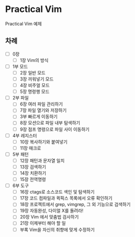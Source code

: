 # Practical Vim

Practical Vim 예제

## 차례

* [ ] 0장
  * [ ] 1장 Vim의 방식
* [ ] 1부 모드
  * [ ] 2장 일반 모드
  * [ ] 3장 끼워넣기 모드
  * [ ] 4장 비주얼 모드
  * [ ] 5장 명령행 모드
* [ ] 2부 파일
  * [ ] 6장 여러 파일 관리하기
  * [ ] 7장 파일 열기와 저장하기
  * [ ] 3부 빠르게 이동하기
  * [ ] 8장 모션으로 파일 내부 탐색하기
  * [ ] 9장 점프 명령으로 파일 사이 이동하기
* [ ] 4부 레지스터
  * [ ] 10장 복사하기와 붙여넣기
  * [ ] 11장 매크로
* [ ] 5부 패턴
  * [ ] 12장 패턴과 문자열 일치
  * [ ] 13장 검색하기
  * [ ] 14장 치환하기
  * [ ] 15장 전역명령
* [ ] 6부 도구
  * [ ] 16장 ctags로 소스코드 색인 및 탐색하기
  * [ ] 17장 코드 컴파일과 퀵픽스 목록에서 오류 확인하기
  * [ ] 18장 프로젝트에서 grep, vimgrep, 그 외 기능으로 검색하기
  * [ ] 19장 자동완성, 다이얼 X를 돌려라!
  * [ ] 20장 Vim 에서 맞춤법 검사하기
  * [ ] 21장 이제부터 해야 할 일
  * [ ] 부록 Vim을 자신의 취향에 맞게 수정하기
